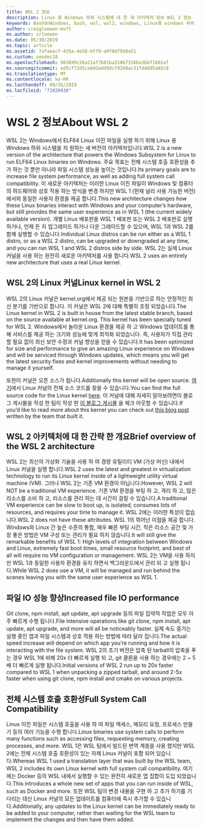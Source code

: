 ```yaml
---
title: WSL 2 정보
description: Linux 용 Windows 하위 시스템에 대 한 새 아키텍처 정보 WSL 2 정보
keywords: BashOnWindows, bash, wsl, wsl2, windows, Linux용 windows 하위 시스템, windowssubsystem, ubuntu, debian, suse, windows 10, 설치
author: craigloewen-msft
ms.author: crloewen
ms.date: 05/30/2019
ms.topic: article
ms.assetid: 7afaeacf-435a-4e58-bff0-a9f0d75b8a51
ms.custom: seodec18
ms.openlocfilehash: 983699c26a21af7b81ba31067316ba3bbf1601af
ms.sourcegitcommit: ed5cf72d5ceb92edd50cf9260ac31fd4d95a02c8
ms.translationtype: MT
ms.contentlocale: ko-KR
ms.lasthandoff: 09/16/2019
ms.locfileid: "71020930"
---
```

# <a name="about-wsl-2"></a><span data-ttu-id="77c69-104">WSL 2 정보</span><span class="sxs-lookup"><span data-stu-id="77c69-104">About WSL 2</span></span>

<span data-ttu-id="77c69-105">WSL 2는 Windows에서 ELF64 Linux 이진 파일을 실행 하기 위해 Linux 용 Windows 하위 시스템을 지 원하는 새 버전의 아키텍처입니다.</span><span class="sxs-lookup"><span data-stu-id="77c69-105">WSL 2 is a new version of the architecture that powers the Windows Subsystem for Linux to run ELF64 Linux binaries on Windows.</span></span> <span data-ttu-id="77c69-106">주요 목표는 전체 시스템 호출 호환성을 추가 하는 것 뿐만 아니라 파일 시스템 성능을 높이는 것입니다.</span><span class="sxs-lookup"><span data-stu-id="77c69-106">Its primary goals are to increase file system performance, as well as adding full system call compatibility.</span></span> <span data-ttu-id="77c69-107">이 새로운 아키텍처는 이러한 Linux 이진 파일이 Windows 및 컴퓨터의 하드웨어와 상호 작용 하는 방식을 변경 하지만 WSL 1 (현재 널리 사용 가능한 버전)에서와 동일한 사용자 환경을 제공 합니다.</span><span class="sxs-lookup"><span data-stu-id="77c69-107">This new architecture changes how these Linux binaries interact with Windows and your computer’s hardware, but still provides the same user experience as in WSL 1 (the current widely available version).</span></span> <span data-ttu-id="77c69-108">개별 Linux 배포판을 WSL 1 배포판 또는 WSL 2 배포판로 실행 하거나, 언제 든 지 업그레이드 하거나 다운 그레이드할 수 있으며, WSL 1과 WSL 2를 함께 실행할 수 있습니다.</span><span class="sxs-lookup"><span data-stu-id="77c69-108">Individual Linux distros can be run either as a WSL 1 distro, or as a WSL 2 distro, can be upgraded or downgraded at any time, and you can run WSL 1 and WSL 2 distros side by side.</span></span> <span data-ttu-id="77c69-109">WSL 2는 실제 Linux 커널을 사용 하는 완전히 새로운 아키텍처를 사용 합니다.</span><span class="sxs-lookup"><span data-stu-id="77c69-109">WSL 2 uses an entirely new architecture that uses a real Linux kernel.</span></span>

## <a name="linux-kernel-in-wsl-2"></a><span data-ttu-id="77c69-110">WSL 2의 Linux 커널</span><span class="sxs-lookup"><span data-stu-id="77c69-110">Linux kernel in WSL 2</span></span>

<span data-ttu-id="77c69-111">WSL 2의 Linux 커널은 kernel.org에서 제공 되는 원본을 기반으로 하는 안정적인 최신 분기를 기반으로 합니다. 이 커널은 WSL 2에 대해 특별히 조정 되었습니다.</span><span class="sxs-lookup"><span data-stu-id="77c69-111">The Linux kernel in WSL 2 is built in house from the latest stable branch, based on the source available at kernel.org. This kernel has been specially tuned for WSL 2.</span></span> <span data-ttu-id="77c69-112">Windows에서 놀라운 Linux 환경을 제공 하 고 Windows 업데이트를 통해 서비스를 제공 하는 크기와 성능에 맞게 최적화 되었습니다. 즉, 사용자가 직접 관리할 필요 없이 최신 보안 수정과 커널 향상을 얻을 수 있습니다.</span><span class="sxs-lookup"><span data-stu-id="77c69-112">It has been optimized for size and performance to give an amazing Linux experience on Windows and will be serviced through Windows updates, which means you will get the latest security fixes and kernel improvements without needing to manage it yourself.</span></span>

<span data-ttu-id="77c69-113">또한이 커널은 오픈 소스가 됩니다.</span><span class="sxs-lookup"><span data-stu-id="77c69-113">Additionally this kernel will be open source.</span></span> <span data-ttu-id="77c69-114">[여기](https://github.com/microsoft/WSL2-Linux-Kernel)에서 Linux 커널의 전체 소스 코드를 찾을 수 있습니다.</span><span class="sxs-lookup"><span data-stu-id="77c69-114">You can find the full source code for the Linux kernel [here](https://github.com/microsoft/WSL2-Linux-Kernel).</span></span> <span data-ttu-id="77c69-115">이 커널에 대해 자세히 알아보려면이 블로그 게시물을 작성 한 팀이 작성 한 [이 블로그 게시물](https://devblogs.microsoft.com/commandline/shipping-a-linux-kernel-with-windows/) 을 체크 아웃할 수 있습니다.</span><span class="sxs-lookup"><span data-stu-id="77c69-115">If you’d like to read more about this kernel you can check out [this blog post](https://devblogs.microsoft.com/commandline/shipping-a-linux-kernel-with-windows/) written by the team that built it.</span></span>

## <a name="brief-overview-of-the-wsl-2-architecture"></a><span data-ttu-id="77c69-116">WSL 2 아키텍처에 대 한 간략 한 개요</span><span class="sxs-lookup"><span data-stu-id="77c69-116">Brief overview of the WSL 2 architecture</span></span>

<span data-ttu-id="77c69-117">WSL 2는 최신의 가상화 기술을 사용 하 여 경량 유틸리티 VM (가상 머신) 내에서 Linux 커널을 실행 합니다.</span><span class="sxs-lookup"><span data-stu-id="77c69-117">WSL 2 uses the latest and greatest in virtualization technology to run its Linux kernel inside of a lightweight utility virtual machine (VM).</span></span> <span data-ttu-id="77c69-118">그러나 WSL 2는 기존 VM 환경이 아닙니다.</span><span class="sxs-lookup"><span data-stu-id="77c69-118">However, WSL 2 will NOT be a traditional VM experience.</span></span> <span data-ttu-id="77c69-119">기존 VM 환경을 부팅 하 고, 격리 하 고, 많은 리소스를 소비 하 고, 리소스를 관리 하는 데 시간이 걸릴 수 있습니다.</span><span class="sxs-lookup"><span data-stu-id="77c69-119">A traditional VM experience can be slow to boot up, is isolated, consumes lots of resources, and requires your time to manage it.</span></span> <span data-ttu-id="77c69-120">WSL 2에는 이러한 특성이 없습니다.</span><span class="sxs-lookup"><span data-stu-id="77c69-120">WSL 2 does not have these attributes.</span></span> <span data-ttu-id="77c69-121">WSL 1의 뛰어난 이점을 제공 합니다. Windows와 Linux 간 높은 수준의 통합, 매우 빠른 부팅 시간, 작은 리소스 공간 및 가장 좋은 방법은 VM 구성 또는 관리가 필요 하지 않습니다.</span><span class="sxs-lookup"><span data-stu-id="77c69-121">It will still give the remarkable benefits of WSL 1: High levels of integration between Windows and Linux, extremely fast boot times, small resource footprint, and best of all will require no VM configuration or management.</span></span> <span data-ttu-id="77c69-122">WSL 2는 VM을 사용 하지만 WSL 1과 동일한 사용자 환경을 유지 하면서 백그라운드에서 관리 되 고 실행 됩니다.</span><span class="sxs-lookup"><span data-stu-id="77c69-122">While WSL 2 does use a VM, it will be managed and run behind the scenes leaving you with the same user experience as WSL 1.</span></span>

## <a name="increased-file-io-performance"></a><span data-ttu-id="77c69-123">파일 IO 성능 향상</span><span class="sxs-lookup"><span data-stu-id="77c69-123">Increased file IO performance</span></span>

<span data-ttu-id="77c69-124">Git clone, npm install, apt update, apt upgrade 등의 파일 집약적 작업은 모두 아주 빠르게 수행 됩니다.</span><span class="sxs-lookup"><span data-stu-id="77c69-124">File intensive operations like git clone, npm install, apt update, apt upgrade, and more will all be noticeably faster.</span></span> <span data-ttu-id="77c69-125">실제 속도 증가는 실행 중인 앱과 파일 시스템과 상호 작용 하는 방법에 따라 달라 집니다.</span><span class="sxs-lookup"><span data-stu-id="77c69-125">The actual speed increase will depend on which app you’re running and how it is interacting with the file system.</span></span> <span data-ttu-id="77c69-126">WSL 2의 초기 버전은 압축 된 tarball의 압축을 푸는 경우 WSL 1에 비해 20x 더 빠르게 실행 되 고, git 클론을 사용 하는 경우에는 2 ~ 5 배 더 빠르게 실행 됩니다.</span><span class="sxs-lookup"><span data-stu-id="77c69-126">Initial versions of WSL 2 run up to 20x faster compared to WSL 1 when unpacking a zipped tarball, and around 2-5x faster when using git clone, npm install and cmake on various projects.</span></span>

## <a name="full-system-call-compatibility"></a><span data-ttu-id="77c69-127">전체 시스템 호출 호환성</span><span class="sxs-lookup"><span data-stu-id="77c69-127">Full System Call Compatibility</span></span>

<span data-ttu-id="77c69-128">Linux 이진 파일은 시스템 호출을 사용 하 여 파일 액세스, 메모리 요청, 프로세스 만들기 등의 여러 기능을 수행 합니다.</span><span class="sxs-lookup"><span data-stu-id="77c69-128">Linux binaries use system calls to perform many functions such as accessing files, requesting memory, creating processes, and more.</span></span> <span data-ttu-id="77c69-129">WSL 1은 WSL 팀에서 빌드된 번역 계층을 사용 했지만 WSL 2에는 전체 시스템 호출 호환성이 있는 자체 Linux 커널이 포함 되어 있습니다.</span><span class="sxs-lookup"><span data-stu-id="77c69-129">Whereas WSL 1 used a translation layer that was built by the WSL team, WSL 2 includes its own Linux kernel with full system call compatibility.</span></span> <span data-ttu-id="77c69-130">여기에는 Docker 등의 WSL 내에서 실행할 수 있는 완전히 새로운 앱 집합이 도입 되었습니다.</span><span class="sxs-lookup"><span data-stu-id="77c69-130">This introduces a whole new set of apps that you can run inside of WSL, such as Docker and more.</span></span> <span data-ttu-id="77c69-131">또한 WSL 팀이 변경 내용을 구현 하 고 추가 하기를 기다리는 대신 Linux 커널의 모든 업데이트를 컴퓨터에 즉시 추가할 수 있습니다.</span><span class="sxs-lookup"><span data-stu-id="77c69-131">Additionally, any updates to the Linux kernel can be immediately ready to be added to your computer, rather than waiting for the WSL team to implement the changes and then have them added.</span></span>